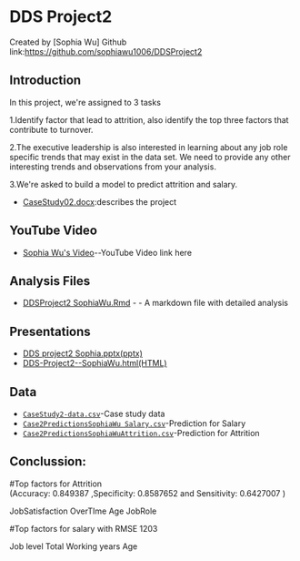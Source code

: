 
# DDS Project2

Created by [Sophia Wu] 
Github link:https://github.com/sophiawu1006/DDSProject2

## Introduction
In this project, we're assigned to 3 tasks

1.Identify factor that lead to attrition, also identify the top three factors that contribute to turnover.

2.The executive leadership is also interested in learning about any job role specific trends that may exist in the data set. We need to provide any other interesting trends and observations from your analysis.

3.We're asked to build a model to predict attrition and salary.

* [CaseStudy02.docx](https://github.com/sophiawu1006/DDSProject2/blob/master/CaseStudy2.docx):describes the project 

## YouTube Video

* [Sophia Wu's Video](https://youtu.be/zjtrIXy60ko)--YouTube Video link here

## Analysis Files

* [DDSProject2 SophiaWu.Rmd](https://github.com/sophiawu1006/DDSProject2/blob/master/DDS%20Project2-%20SophiaWu.Rmd) - - A markdown file with detailed analysis

## Presentations
* [DDS project2 Sophia.pptx(pptx)](https://github.com/sophiawu1006/DDSProject2/blob/master/DDS%20project2%20Sophia.pptx)
* [DDS-Project2--SophiaWu.html(HTML)](https://rpubs.com/sophiawu1006/649392)

## Data

* [`CaseStudy2-data.csv`](https://github.com/sophiawu1006/DDSProject2/blob/master/CaseStudy2-data.csv)-Case study data
* [`Case2PredictionsSophiaWu Salary.csv`](https://github.com/sophiawu1006/DDSProject2/blob/master/Case2PredictionsSophiaWu%20Salary.csv)-Prediction for Salary
* [`Case2PredictionsSophiaWuAttrition.csv`](https://github.com/sophiawu1006/DDSProject2/blob/master/Case2PredictionsSophiaWuAttrition.csv)-Prediction for Attrition


## Conclussion:  
#Top factors  for Attrition  
(Accuracy: 0.849387 ,Specificity: 0.8587652 and Sensitivity: 0.6427007 )

JobSatisfaction
OverTIme
Age
JobRole

#Top factors for salary with RMSE 1203

Job level
Total Working years
Age
